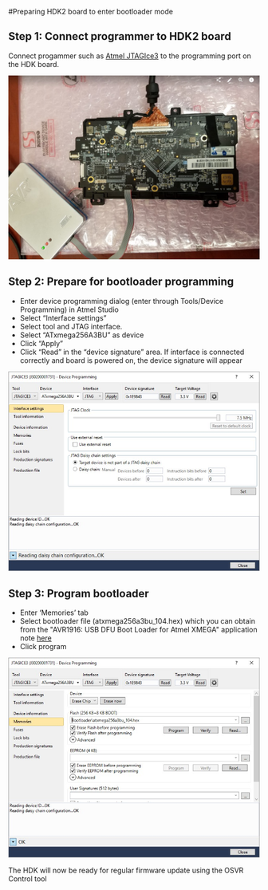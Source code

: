 #Preparing HDK2 board to enter bootloader mode

## Step 1: Connect programmer to HDK2 board

Connect progammer such as [Atmel JTAGIce3](http://www.atmel.com/tools/JTAGICE3.aspx) to the programming port on the HDK board.

![](images/Bootloader/ICEConnection.jpg)

## Step 2: Prepare for bootloader programming

- Enter device programming dialog (enter through Tools/Device Programming) in Atmel Studio
- Select “Interface settings”
- Select tool and JTAG interface.
- Select “ATxmega256A3BU” as device
- Click “Apply”
- Click “Read” in the “device signature” area. If interface is connected correctly and board is powered on, the device signature will appear

![](images/Bootloader/InterfaceSetting.jpg)


## Step 3: Program bootloader

- Enter ‘Memories’ tab
- Select bootloader file (atxmega256a3bu_104.hex) which you can obtain from the "AVR1916: USB DFU Boot Loader for Atmel XMEGA" application note [here](http://www.atmel.com/devices/atxmega256a3u.aspx?tab=documents)
- Click program

![](images/Bootloader/Programming.jpg)

The HDK will now be ready for regular firmware update using the OSVR Control tool
